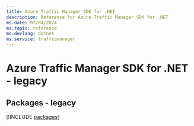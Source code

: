 ```yaml
---
title: Azure Traffic Manager SDK for .NET
description: Reference for Azure Traffic Manager SDK for .NET
ms.date: 07/04/2024
ms.topic: reference
ms.devlang: dotnet
ms.service: trafficmanager
---
```

# Azure Traffic Manager SDK for .NET - legacy
## Packages - legacy
[!INCLUDE [packages](traffic-manager-index.md)]